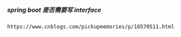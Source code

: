 





##### spring boot 是否需要写 interface

```
https://www.cnblogs.com/pickupmemories/p/16570511.html
```

